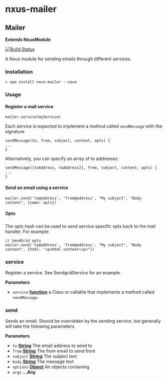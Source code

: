 # nxus-mailer

## Mailer

**Extends NxusModule**

[![Build Status](https://travis-ci.org/nxus/mailer.svg?branch=master)](https://travis-ci.org/nxus/mailer)

A Nxus module for sending emails through different services. 

### Installation

    > npm install nxus-mailer --save

### Usage

#### Register a mail service

    mailer.service(myService)

Each service is expected to implement a method called `sendMessage` with the signature

    sendMessage(to, from, subject, content, opts) {
    ...
    }

Alternatively, you can specify an array of to addresses:

    sendMessage([toAddress, toAddress2], from, subject, content, opts) {
    ...
    }

#### Send an email using a service

    mailer.send('to@address', 'from@address', "My subject", "Body content", {some: opts})

##### Opts

The opts hash can be used to send service specific opts back to the mail handler.  For example:

    // SendGrid opts
    mailer.send('to@address', 'from@address', "My subject", "Body content", {html: "<p>Html content</p>"})

### service

Register a service.  See SendgridService for an example.

**Parameters**

-   `service` **[function](https://developer.mozilla.org/en-US/docs/Web/JavaScript/Reference/Statements/function)** a Class or callable that implements a method called `sendMessage`.

### send

Sends an email.  Should be overridden by the sending service, but generally will take the following parameters

**Parameters**

-   `to` **[String](https://developer.mozilla.org/en-US/docs/Web/JavaScript/Reference/Global_Objects/String)** The email address to send to
-   `from` **[String](https://developer.mozilla.org/en-US/docs/Web/JavaScript/Reference/Global_Objects/String)** The from email to send from
-   `subject` **[String](https://developer.mozilla.org/en-US/docs/Web/JavaScript/Reference/Global_Objects/String)** The subject text
-   `body` **[String](https://developer.mozilla.org/en-US/docs/Web/JavaScript/Reference/Global_Objects/String)** The message text
-   `options` **[Object](https://developer.mozilla.org/en-US/docs/Web/JavaScript/Reference/Global_Objects/Object)** An objects containing
-   `args` **...Any** 
